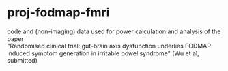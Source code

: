 # proj-fodmap-fmri
code and (non-imaging) data used for power calculation and analysis of the paper  
"Randomised clinical trial: gut-brain axis dysfunction underlies FODMAP-induced symptom generation in irritable bowel syndrome" (Wu et al, submitted)
